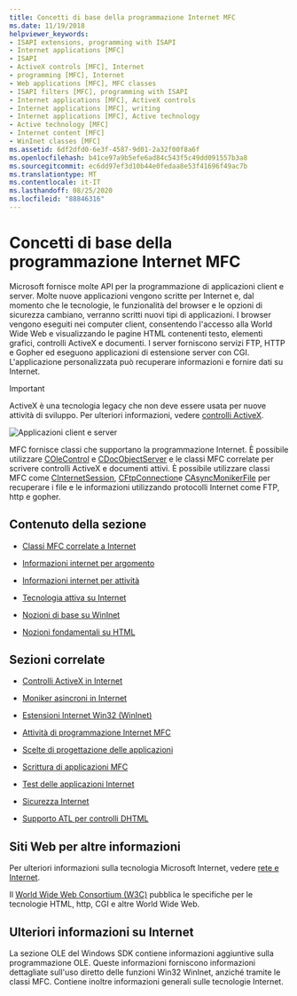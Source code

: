 ```yaml
---
title: Concetti di base della programmazione Internet MFC
ms.date: 11/19/2018
helpviewer_keywords:
- ISAPI extensions, programming with ISAPI
- Internet applications [MFC]
- ISAPI
- ActiveX controls [MFC], Internet
- programming [MFC], Internet
- Web applications [MFC], MFC classes
- ISAPI filters [MFC], programming with ISAPI
- Internet applications [MFC], ActiveX controls
- Internet applications [MFC], writing
- Internet applications [MFC], Active technology
- Active technology [MFC]
- Internet content [MFC]
- WinInet classes [MFC]
ms.assetid: 6df2dfd0-6e3f-4587-9d01-2a32f00f8a6f
ms.openlocfilehash: b41ce97a9b5efe6ad84c543f5c49dd091557b3a8
ms.sourcegitcommit: ec6dd97ef3d10b44e0fedaa8e53f41696f49ac7b
ms.translationtype: MT
ms.contentlocale: it-IT
ms.lasthandoff: 08/25/2020
ms.locfileid: "88846316"
---
```

# <a name="mfc-internet-programming-basics"></a>Concetti di base della programmazione Internet MFC

Microsoft fornisce molte API per la programmazione di applicazioni client e server. Molte nuove applicazioni vengono scritte per Internet e, dal momento che le tecnologie, le funzionalità del browser e le opzioni di sicurezza cambiano, verranno scritti nuovi tipi di applicazioni. I browser vengono eseguiti nei computer client, consentendo l'accesso alla World Wide Web e visualizzando le pagine HTML contenenti testo, elementi grafici, controlli ActiveX e documenti. I server forniscono servizi FTP, HTTP e Gopher ed eseguono applicazioni di estensione server con CGI. L'applicazione personalizzata può recuperare informazioni e fornire dati su Internet.

>[!IMPORTANT]
> ActiveX è una tecnologia legacy che non deve essere usata per nuove attività di sviluppo. Per ulteriori informazioni, vedere [controlli ActiveX](activex-controls.md).

![Applicazioni client e server](../mfc/media/vc38bq1.gif "Applicazioni client e server")

MFC fornisce classi che supportano la programmazione Internet. È possibile utilizzare [COleControl](reference/colecontrol-class.md) e [CDocObjectServer](reference/cdocobjectserver-class.md) e le classi MFC correlate per scrivere controlli ActiveX e documenti attivi. È possibile utilizzare classi MFC come [CInternetSession](reference/cinternetsession-class.md), [CFtpConnection](reference/cftpconnection-class.md)e [CAsyncMonikerFile](reference/casyncmonikerfile-class.md) per recuperare i file e le informazioni utilizzando protocolli Internet come FTP, http e gopher.

## <a name="in-this-section"></a>Contenuto della sezione

- [Classi MFC correlate a Internet](internet-related-mfc-classes.md)

- [Informazioni internet per argomento](internet-information-by-topic.md)

- [Informazioni internet per attività](internet-information-by-task.md)

- [Tecnologia attiva su Internet](active-technology-on-the-internet.md)

- [Nozioni di base su WinInet](wininet-basics.md)

- [Nozioni fondamentali su HTML](html-basics.md)

## <a name="related-sections"></a>Sezioni correlate

- [Controlli ActiveX in Internet](activex-controls-on-the-internet.md)

- [Moniker asincroni in Internet](asynchronous-monikers-on-the-internet.md)

- [Estensioni Internet Win32 (WinInet)](win32-internet-extensions-wininet.md)

- [Attività di programmazione Internet MFC](mfc-internet-programming-tasks.md)

- [Scelte di progettazione delle applicazioni](application-design-choices.md)

- [Scrittura di applicazioni MFC](writing-mfc-applications.md)

- [Test delle applicazioni Internet](testing-internet-applications.md)

- [Sicurezza Internet](internet-security-cpp.md)

- [Supporto ATL per controlli DHTML](../atl/atl-support-for-dhtml-controls.md)

## <a name="websites-for-more-information"></a><a name="_core_web_sites_for_more_information"></a> Siti Web per altre informazioni

Per ulteriori informazioni sulla tecnologia Microsoft Internet, vedere [rete e Internet](/windows/win32/networking).

Il [World Wide Web Consortium (W3C)](https://go.microsoft.com/fwlink/p/?linkid=37125) pubblica le specifiche per le tecnologie HTML, http, CGI e altre World Wide Web.

## <a name="more-internet-help"></a><a name="_core_more_internet_help"></a> Ulteriori informazioni su Internet

La sezione OLE del Windows SDK contiene informazioni aggiuntive sulla programmazione OLE. Queste informazioni forniscono informazioni dettagliate sull'uso diretto delle funzioni Win32 WinInet, anziché tramite le classi MFC. Contiene inoltre informazioni generali sulle tecnologie Internet.
